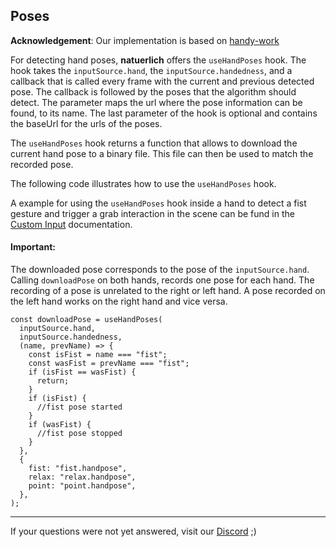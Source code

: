 ## Poses

**Acknowledgement**: Our implementation is based on [handy-work](https://github.com/AdaRoseCannon/handy-work)

For detecting hand poses, **natuerlich** offers the `useHandPoses` hook. The hook takes the `inputSource.hand`, the `inputSource.handedness`, and a callback that is called every frame with the current and previous detected pose. The callback is followed by the poses that the algorithm should detect. The parameter maps the url where the pose information can be found, to its name. The last parameter of the hook is optional and contains the baseUrl for the urls of the poses.

The `useHandPoses` hook returns a function that allows to download the current hand pose to a binary file. This file can then be used to match the recorded pose.

The following code illustrates how to use the `useHandPoses` hook. 

A example for using the `useHandPoses` hook inside a hand to detect a fist gesture and trigger a grab interaction in the scene can be fund in the [Custom Input](./custom-input.md) documentation.

#### Important:

The downloaded pose corresponds to the pose of the `inputSource.hand`. Calling `downloadPose` on both hands, records one pose for each hand. The recording of a pose is unrelated to the right or left hand. A pose recorded on the left hand works on the right hand and vice versa.

```tsx
const downloadPose = useHandPoses(
  inputSource.hand,
  inputSource.handedness,
  (name, prevName) => {
    const isFist = name === "fist";
    const wasFist = prevName === "fist";
    if (isFist == wasFist) {
      return;
    }
    if (isFist) {
      //fist pose started
    }
    if (wasFist) {
      //fist pose stopped
    }
  },
  {
    fist: "fist.handpose",
    relax: "relax.handpose",
    point: "point.handpose",
  },
);
```

---

If your questions were not yet answered, visit our [Discord](https://discord.gg/NCYM8ujndE) ;)